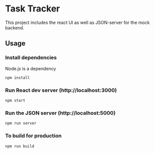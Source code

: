 # Task Tracker

This project includes the react UI as well as JSON-server for the mock backend. 

## Usage 

### Install dependencies

Node.js is a dependency 

```
npm install
```

### Run React dev server (http://localhost:3000)

```
npm start
```

### Run the JSON server (http://localhost:5000)

```
npm run server
```

### To build for production

```
npm run build
```

